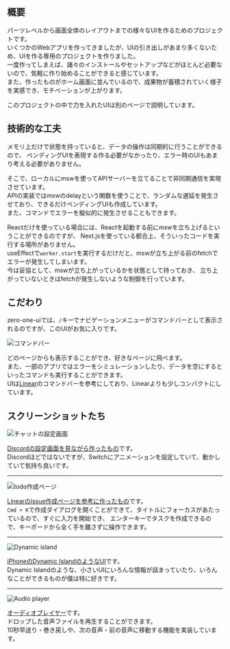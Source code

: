 
## 概要

パーツレベルから画面全体のレイアウトまでの様々なUIを作るためのプロジェクトです。  
いくつかのWebアプリを作ってきましたが、UIの引き出しがあまり多くないため、UIを作る専用のプロジェクトを作りました。  
一度作ってしまえば、諸々のインストールやセットアップなどがほとんど必要ないので、気軽に作り始めることができると感じています。  
また、作ったものがホーム画面に並んでいるので、成果物が蓄積されていく様子を実感でき、モチベーションが上がります。

このプロジェクトの中で力を入れたUIは別のページで説明しています。  

## 技術的な工夫

メモリ上だけで状態を持っていると、データの操作は同期的に行うことができるので、
ペンディングUIを表現する作る必要がなかったり、エラー時のUIもあまり考える必要がありません。  

そこで、ローカルにmswを使ってAPIサーバーを立てることで非同期通信を実現させています。  
APIの実装ではmswのdelayという関数を使うことで、ランダムな遅延を発生させており、できるだけペンディングUIも作成しています。  
また、コマンドでエラーを擬似的に発生させることもできます。

Reactだけを使っている場合には、Reactを起動する前にmswを立ち上げるということができるのですが、
Next.jsを使っている都合上、そういったコードを実行する場所がありません。  
useEffectで`worker.start`を実行するだけだと、mswが立ち上がる前のfetchでエラーが発生してしまいます。  
今は妥協として、mswが立ち上がっているかを状態として持っておき、
立ち上がっていないときはfetchが発生しないような制御を行っています。

## こだわり

zero-one-uiでは、`/`キーでナビゲーションメニューがコマンドバーとして表示されるのですが、このUIがお気に入りです。  

![コマンドバー](/screenshots/zou-command-bar.png)

どのページからも表示することができ、好きなページに飛べます。  
また、一部のアプリではエラーをシミュレーションしたり、データを空にするといったコマンドも実行することができます。  
UIは[Linear](https://linear.app/)のコマンドバーを参考にしており、Linearよりも少しコンパクトにしています。

## スクリーンショットたち

![チャットの設定画面](/screenshots/zou-chat-settings.png)

[Discordの設定画面を見ながら作ったもの](https://zero-one-ui.web.app/chat/settings)です。  
Discordほどではないですが、Switchにアニメーションを設定していて、動かしていて気持ち良いです。

---

![todo作成ページ](/screenshots/zou-todo-2-create.png)

[Linearのissue作成ページを参考に作ったもの](https://zero-one-ui.web.app/todo-2)です。  
`Cmd + K`で作成ダイアログを開くことができて、タイトルにフォーカスがあたっているので、すぐに入力を開始でき、
エンターキーでタスクを作成できるので、キーボードから全く手を離さずに操作できます。

---

![Dynamic island](/screenshots/zou-dynamic-island.png)

[iPhoneのDynamic IslandのようなUI](https://zero-one-ui.web.app/dynamic-island)です。  
Dynamic Islandのような、小さいUIにいろんな情報が詰まっていたり、いろんなことができるものが僕は特に好きです。

---

![Audio player](/screenshots/zou-audio-player.png)

[オーディオプレイヤー](https://zero-one-ui.web.app/audio-player)です。  
ドロップした音声ファイルを再生することができます。  
10秒早送り・巻き戻しや、次の音声・前の音声に移動する機能を実装しています。
